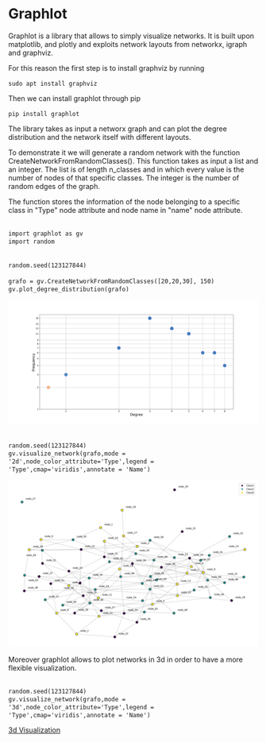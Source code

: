 # Graphlot


Graphlot is a library that allows to simply visualize networks. It is built upon matplotlib, and plotly and exploits network layouts from networkx, igraph and graphviz.

For this reason the first step is to install graphviz by running

```
sudo apt install graphviz

```
Then we can install graphlot through pip

```
pip install graphlot

```


The library takes as input a networx graph and can plot the degree distribution and the network itself with different layouts.

To demonstrate it we will generate a random network with the function CreateNetworkFromRandomClasses(). This function takes as input a list and an integer. The list is of length n_classes and in which every value is the number of nodes of that specific classes. The integer is the number of random edges of the graph.

The function stores the information of the node belonging to a specific class in "Type" node attribute and node name in "name" node attribute.

```

import graphlot as gv
import random


random.seed(123127844)

grafo = gv.CreateNetworkFromRandomClasses([20,20,30], 150)
gv.plot_degree_distribution(grafo)

```

![Degree Distribution](https://github.com/freh-g/graphlot/blob/main/images/degree_distribution.jpg?raw=true)



```

random.seed(123127844)
gv.visualize_network(grafo,mode = '2d',node_color_attribute='Type',legend = 'Type',cmap='viridis',annotate = 'Name')

```



![Network Visualization](https://github.com/freh-g/graphlot/blob/main/images/network.jpg?raw=true)


Moreover graphlot allows to plot networks in 3d in order to have a more flexible visualization.


```

random.seed(123127844)
gv.visualize_network(grafo,mode = '3d',node_color_attribute='Type',legend = 'Type',cmap='viridis',annotate = 'Name')

```


[3d Visualization](https://htmlpreview.github.io/?https://github.com/freh-g/graphlot/blob/main/index.html)



